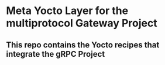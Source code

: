 # Meta Yocto Layer for the multiprotocol Gateway Project 

## This repo contains the Yocto recipes that integrate the gRPC Project 

